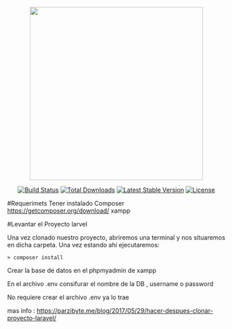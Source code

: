 <p align="center"><img src="https://res.cloudinary.com/dtfbvvkyp/image/upload/v1566331377/laravel-logolockup-cmyk-red.svg" width="400"></p>

<p align="center">
<a href="https://travis-ci.org/laravel/framework"><img src="https://travis-ci.org/laravel/framework.svg" alt="Build Status"></a>
<a href="https://packagist.org/packages/laravel/framework"><img src="https://poser.pugx.org/laravel/framework/d/total.svg" alt="Total Downloads"></a>
<a href="https://packagist.org/packages/laravel/framework"><img src="https://poser.pugx.org/laravel/framework/v/stable.svg" alt="Latest Stable Version"></a>
<a href="https://packagist.org/packages/laravel/framework"><img src="https://poser.pugx.org/laravel/framework/license.svg" alt="License"></a>
</p>

#Requerimets
Tener instalado Composer https://getcomposer.org/download/
xampp 


#Levantar el Proyecto larvel

Una vez clonado nuestro proyecto, abriremos una terminal y nos situaremos en dicha carpeta. Una vez estando ahí ejecutaremos:

    > composer install


Crear la base de datos en el phpmyadmin de xampp

En el archivo .env  consifurar el nombre de la DB , username o password

No requiere crear el archivo .env ya lo trae 


mas info : https://parzibyte.me/blog/2017/05/29/hacer-despues-clonar-proyecto-laravel/
